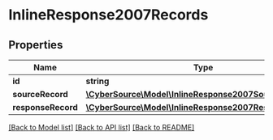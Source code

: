 # InlineResponse2007Records

## Properties
Name | Type | Description | Notes
------------ | ------------- | ------------- | -------------
**id** | **string** |  | [optional] 
**sourceRecord** | [**\CyberSource\Model\InlineResponse2007SourceRecord**](InlineResponse2007SourceRecord.md) |  | [optional] 
**responseRecord** | [**\CyberSource\Model\InlineResponse2007ResponseRecord**](InlineResponse2007ResponseRecord.md) |  | [optional] 

[[Back to Model list]](../README.md#documentation-for-models) [[Back to API list]](../README.md#documentation-for-api-endpoints) [[Back to README]](../README.md)


